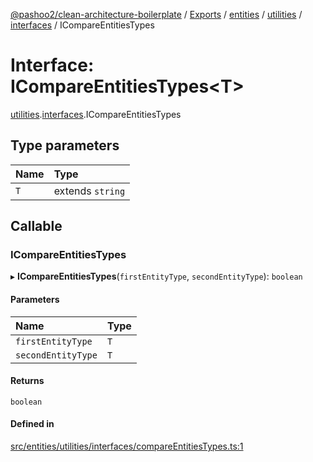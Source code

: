 [@pashoo2/clean-architecture-boilerplate](../README.md) / [Exports](../modules.md) / [entities](../modules/entities.md) / [utilities](../modules/entities.utilities.md) / [interfaces](../modules/entities.utilities.interfaces.md) / ICompareEntitiesTypes

# Interface: ICompareEntitiesTypes<T\>

[utilities](../modules/entities.utilities.md).[interfaces](../modules/entities.utilities.interfaces.md).ICompareEntitiesTypes

## Type parameters

| Name | Type |
| :------ | :------ |
| `T` | extends `string` |

## Callable

### ICompareEntitiesTypes

▸ **ICompareEntitiesTypes**(`firstEntityType`, `secondEntityType`): `boolean`

#### Parameters

| Name | Type |
| :------ | :------ |
| `firstEntityType` | `T` |
| `secondEntityType` | `T` |

#### Returns

`boolean`

#### Defined in

[src/entities/utilities/interfaces/compareEntitiesTypes.ts:1](https://github.com/pashoo2/clean-architecture-boilerplate/blob/88f8e3d/src/entities/utilities/interfaces/compareEntitiesTypes.ts#L1)
